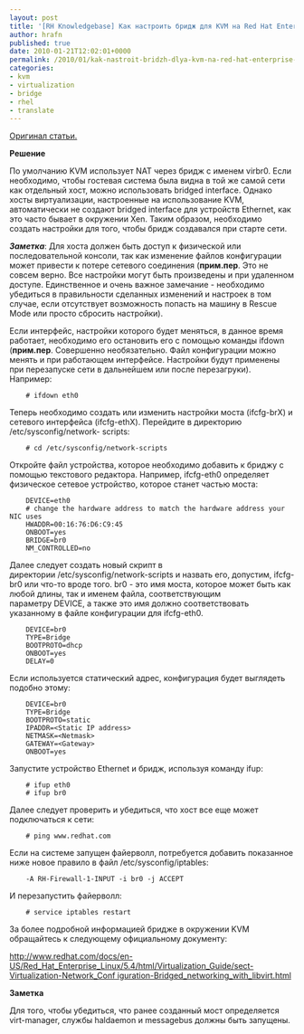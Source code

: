 ```yaml
---
layout: post
title: '[RH Knowledgebase] Как настроить бридж для KVM на Red Hat Enterprise Linux 5.4'
author: hrafn
published: true
date: 2010-01-21T12:02:01+0000
permalink: /2010/01/kak-nastroit-bridzh-dlya-kvm-na-red-hat-enterprise-linux-5-4
categories:
- kvm
- virtualization
- bridge
- rhel
- translate
---
```


[Оригинал статьи.](http://kbase.redhat.com/faq/docs/DOC-19071)

**Решение**

По умолчанию KVM использует NAT через бридж с именем virbr0. Если необходимо,
чтобы гостевая система была видна в той же самой сети как отдельный хост,
можно использовать bridged interface. Однако хосты виртуализации, настроенные
на использование KVM, автоматически не создают bridged interface для устройств
Ethernet, как это часто бывает в окружении Xen. Таким образом, необходимо
создать настройки для того, чтобы бридж создавался при старте сети.

<!--more-->

**_Заметка_**: Для хоста должен быть доступ к физической или последовательной консоли, так как изменение файлов конфигурации может привести к потере сетевого соединения (**прим.пер**. Это не совсем верно. Все настройки могут быть произведены и при удаленном доступе. Единственное и очень важное замечание - необходимо убедиться в правильности сделанных изменений и настроек в том случае, если отсутствует возможность попасть на машину в Rescue Mode или просто сбросить настройки).

Если интерфейс, настройки которого будет меняться, в данное время работает,
необходимо его остановить его с помощью команды ifdown (**прим.пер**.
Совершенно необязательно. Файл конфигурации можно менять и при работающем
интерфейсе. Настройки будут применены при перезапуске сети в дальнейшем или
после перезагруки). Например:

		# ifdown eth0

Теперь необходимо создать или изменить настройки моста (ifcfg-brX) и сетевого
интерфейса (ifcfg-ethX). Перейдите в директорию /etc/sysconfig/network-
scripts:

		# cd /etc/sysconfig/network-scripts

Откройте файл устройства, которое необходимо добавить к бриджу с помощью
текстового редактора. Например, ifcfg-eth0 определяет физическое сетевое
устройство, которое станет частью моста:

		DEVICE=eth0
		# change the hardware address to match the hardware address your NIC uses
		HWADDR=00:16:76:D6:C9:45
		ONBOOT=yes
		BRIDGE=br0
		NM_CONTROLLED=no

Далее следует создать новый скрипт в директории /etc/sysconfig/network-scripts
и назвать его, допустим, ifcfg-br0 или что-то вроде того. br0 - это имя моста,
которое может быть как любой длины, так и именем файла, соответствующим
параметру DEVICE, а также это имя должно соответствовать указанному в файле
конфигурации для ifcfg-eth0.

		DEVICE=br0
		TYPE=Bridge
		BOOTPROTO=dhcp
		ONBOOT=yes
		DELAY=0

Если используется статический адрес, конфигурация будет выглядеть подобно
этому:

		DEVICE=br0
		TYPE=Bridge
		BOOTPROTO=static
		IPADDR=<Static IP address>
		NETMASK=<Netmask>
		GATEWAY=<Gateway>
		ONBOOT=yes

Запустите устройство Ethernet и бридж, используя команду ifup:

		# ifup eth0
		# ifup br0

Далее следует проверить и убедиться, что хост все еще может подключаться к
сети:

		# ping www.redhat.com

Если на системе запущен файерволл, потребуется добавить показанное ниже новое
правило в файл /etc/sysconfig/iptables:

		-A RH-Firewall-1-INPUT -i br0 -j ACCEPT

И перезапустить файерволл:

		# service iptables restart

За более подробной информацией бридже в окружении KVM обращайтесь к следующему
официальному документу:

[http://www.redhat.com/docs/en-US/Red_Hat_Enterprise_Linux/5.4/html/Virtualization_Guide/sect-Virtualization-Network_Conf iguration-Bridged_networking_with_libvirt.html](http://www.redhat.com/docs/en-US/Red_Hat_Enterprise_Linux/5.4/html/Virtualization_Guide/sect-Virtualization-Network_Configuration-Bridged_networking_with_libvirt.html)

**Заметка**

Для того, чтобы убедиться, что ранее созданный мост определяется virt-manager,
службы haldaemon и messagebus должны быть запущены.

